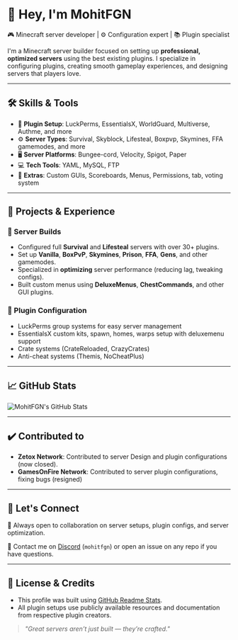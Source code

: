 # 👋 Hey, I'm MohitFGN

🎮 Minecraft server developer | ⚙️ Configuration expert | 📚 Plugin specialist

I'm a Minecraft server builder focused on setting up **professional, optimized servers** using the best existing plugins. I specialize in configuring plugins, creating smooth gameplay experiences, and designing servers that players love.

---

## 🛠️ Skills & Tools
- 🔧 **Plugin Setup**: LuckPerms, EssentialsX, WorldGuard, Multiverse, Authme, and more
- ⚙️ **Server Types**: Survival, Skyblock, Lifesteal, Boxpvp, Skymines, FFA gamemodes, and more
- 🖥️ **Server Platforms**: Bungee-cord, Velocity, Spigot, Paper
- 💻 **Tech Tools**: YAML, MySQL, FTP
- 🎨 **Extras**: Custom GUIs, Scoreboards, Menus, Permissions, tab, voting system
---

## 🚀 Projects & Experience

### 🔹 Server Builds
- Configured full **Survival** and **Lifesteal** servers with over 30+ plugins.
- Set up **Vanilla**, **BoxPvP**, **Skymines**, **Prison**, **FFA**, **Gens**, and other gamemodes.
- Specialized in **optimizing** server performance (reducing lag, tweaking configs).
- Built custom menus using **DeluxeMenus**, **ChestCommands**, and other GUI plugins.

### 🔹 Plugin Configuration
- LuckPerms group systems for easy server management
- EssentialsX custom kits, spawn, homes, warps setup with deluxemenu support
- Crate systems (CrateReloaded, CrazyCrates)
- Anti-cheat systems (Themis, NoCheatPlus)

---

## 📈 GitHub Stats
![MohitFGN's GitHub Stats](https://github-readme-stats.vercel.app/api?username=MohitFGN&show_icons=true&theme=radical)

---

## ✔️ Contributed to
- **Zetox Network**: Contributed to server Design and plugin configurations (now closed).
- **GamesOnFire Network**: Contributed to server plugin configurations, fixing bugs (resigned)

---

## 💬 Let's Connect
🧠 Always open to collaboration on server setups, plugin configs, and server optimization.

📩 Contact me on [Discord](https://discord.gg/hA4ujT9T8K) (`mohitfgn`) or open an issue on any repo if you have questions.

---

## 📜 License & Credits
- This profile was built using [GitHub Readme Stats](https://github.com/anuraghazra/github-readme-stats).
- All plugin setups use publicly available resources and documentation from respective plugin creators.


> *"Great servers aren’t just built — they’re crafted."*
